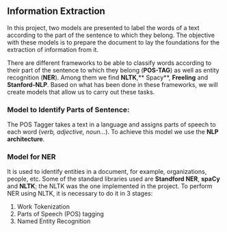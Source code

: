 ## Information Extraction

In this project, two models are presented to label the words of a text according to the part of the sentence to which they belong. The objective with these models is to prepare the document to lay the foundations for the extraction of information from it.

There are different frameworks to be able to classify words according to their part of the sentence to which they belong (**POS-TAG**) as well as entity recognition (**NER**). Among them we find **NLTK**,** Spacy**, **Freeling** and **Stanford-NLP**. Based on what has been done in these frameworks, we will create models that allow us to carry out these tasks.
### Model to Identify Parts of Sentence:
The POS Tagger takes a text in a language and assigns parts of speech to each word (*verb, adjective, noun…*). To achieve this model we use the **NLP architecture**.

### Model for NER
It is used to identify entities in a document, for example, organizations, people, etc. Some of the standard libraries used are **Standford NER**, **spaCy** and **NLTK**; the NLTK was the one implemented in the project. To perform NER using NLTK, it is necessary to do it in 3 stages:
1. Work Tokenization
2. Parts of Speech (POS) tagging
3. Named Entity Recognition